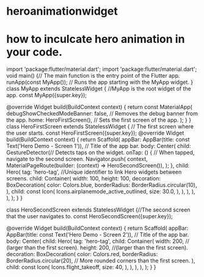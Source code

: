 # heroanimationwidget
# how to inculcate hero animation in your code.
import 'package:flutter/material.dart';
import 'package:flutter/material.dart';
void main() {// The main function is the entry point of the Flutter app.
  runApp(const MyApp()); // Runs the app starting with the MyApp widget.
}
class MyApp extends StatelessWidget { //MyApp is the root widget of the app.
  const MyApp({super.key});

  @override
  Widget build(BuildContext context) {
    return const MaterialApp(
      debugShowCheckedModeBanner: false, // Removes the debug banner from the app.
      home: HeroFirstScreen(), // Sets the first screen of the app.
    );
  }
}
class HeroFirstScreen extends StatelessWidget { // The first screen where the user starts.
  const HeroFirstScreen({super.key});
  @override
  Widget build(BuildContext context) {
    return Scaffold(
      appBar: AppBar(title: const Text('Hero Demo - Screen 1')), // Title of the app bar.
      body: Center(
        child: GestureDetector(// Detects taps on the widget.
          onTap: () { // When tapped, navigate to the second screen.
            Navigator.push(
              context,
              MaterialPageRoute(builder: (context) => HeroSecondScreen()),
            );
          },
          child: Hero(
            tag: 'hero-tag', //Unique identifier to link Hero widgets between screens.
            child: Container(
              width: 100, 
              height: 100, 
              decoration: BoxDecoration(
                color: Colors.blue, 
                borderRadius: BorderRadius.circular(10), 
              ),
              child: const Icon(
                Icons.airplanemode_active_outlined,
                size: 30.0, 
              ),
            ),
          ),
        ),
      ),
    );
  }
}

class HeroSecondScreen extends StatelessWidget {//The second screen that the user navigates to.
  const HeroSecondScreen({super.key});

  @override
  Widget build(BuildContext context) {
    return Scaffold(
      appBar: AppBar(title: const Text('Hero Demo - Screen 2')), // Title of the app bar.
      body: Center(
        child: Hero(
          tag: 'hero-tag', 
          child: Container(
            width: 200, // (larger than the first screen).
            height: 200, //(larger than the first screen).
            decoration: BoxDecoration(
              color: Colors.red, 
              borderRadius: BorderRadius.circular(20), // More rounded corners than the first screen.
            ),
            child: const Icon(
              Icons.flight_takeoff,
              size: 40,
            ),
          ),
        ),
      ),
    );
  }
}
